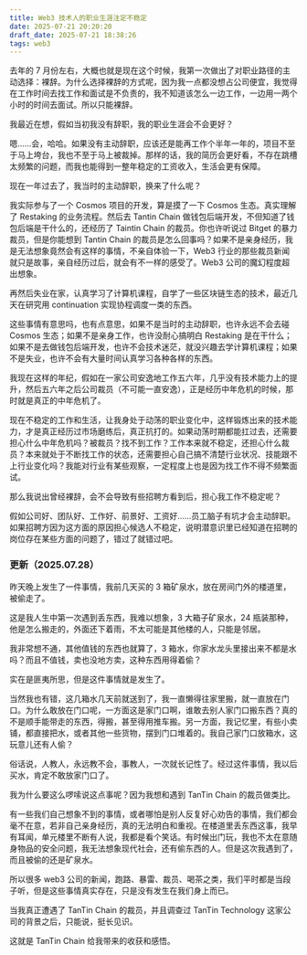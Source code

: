 ```yaml
---
title: Web3 技术人的职业生涯注定不稳定
date: 2025-07-21 20:20:20
draft_date: 2025-07-21 18:38:26
tags: web3
---
```


去年的 7 月份左右，大概也就是现在这个时候，我第一次做出了对职业路径的主动选择：裸辞。为什么选择裸辞的方式呢，因为我一点都没想占公司便宜，我觉得在工作时间去找工作和面试是不负责的，我不知道该怎么一边工作，一边用一两个小时的时间去面试。所以只能裸辞。

我最近在想，假如当初我没有辞职，我的职业生涯会不会更好？

嗯……会，哈哈。如果没有主动辞职，应该还是能再工作个半年一年的，项目不至于马上垮台，我也不至于马上被裁掉。那样的话，我的简历会更好看，不存在跳槽太频繁的问题，而我也能得到一整年稳定的工资收入，生活会更有保障。

现在一年过去了，我当时的主动辞职，换来了什么呢？

我实际参与了一个 Cosmos 项目的开发，算是摸了一下 Cosmos 生态。真实理解了 Restaking 的业务流程。然后去 Tantin Chain 做钱包后端开发，不但知道了钱包后端是干什么的，还经历了 Taintin Chain 的裁员。你也许听说过 Bitget 的暴力裁员，但是你能想到 Tantin Chain 的裁员是怎么回事吗？如果不是亲身经历，我是无法想象竟然会有这样的事情，不亲自体验一下，Web3 行业的那些裁员新闻就只是故事，亲自经历过后，就会有不一样的感受了。Web3 公司的魔幻程度超出想象。

再然后失业在家，认真学习了计算机课程，自学了一些区块链生态的技术，最近几天在研究用 continuation 实现协程调度一类的东西。

这些事情有意思吗，也有点意思，如果不是当时的主动辞职，也许永远不会去碰 Cosmos 生态；如果不是亲身工作，也许没耐心搞明白 Restaking 是在干什么；如果不是去做钱包后端开发，也许不会技术迷茫，就没兴趣去学计算机课程；如果不是失业，也许不会有大量时间认真学习各种各样的东西。

我现在这样的年纪，假如在一家公司安逸地工作五六年，几乎没有技术能力上的提升，然后五六年之后公司裁员（不可能一直安逸），正是经历中年危机的时候，那时就是真正的中年危机了。

现在不稳定的工作和生活，让我身处于动荡的职业变化中，这样锻炼出来的技术能力，才是真正经历过市场磨练后，真正抗打的。如果动荡时期都能扛过去，还需要担心什么中年危机吗？被裁员？找不到工作？工作本来就不稳定，还担心什么裁员？本来就处于不断找工作的状态，还需要担心自己搞不清楚行业状况、技能跟不上行业变化吗？我能对行业有某些观察，一定程度上也是因为找工作不得不频繁面试。

那么我说出曾经裸辞，会不会导致有些招聘方看到后，担心我工作不稳定呢？

假如公司好、团队好、工作好、前景好、工资好……员工脑子有坑才会主动辞职。如果招聘方因为这方面的原因担心候选人不稳定，说明潜意识里已经知道在招聘的岗位存在某些方面的问题了，错过了就错过吧。

### 更新（2025.07.28）

昨天晚上发生了一件事情，我前几天买的 3 箱矿泉水，放在房间门外的楼道里，被偷走了。

这是我人生中第一次遇到丢东西，我难以想象，3 大箱子矿泉水，24 瓶装那种，他是怎么搬走的，外面还下着雨，不太可能是其他楼的人，只能是邻居。

我非常想不通，其他值钱的东西也就算了，3 箱水，你家水龙头里接出来不都是水吗？而且不值钱，卖也没地方卖，这种东西用得着偷？

实在是匪夷所思，但是这件事情就是发生了。

当然我也有错，这几箱水几天前就送到了，我一直懒得往家里搬，就一直放在门口。为什么敢放在门口呢，一方面这是家门口啊，谁敢去别人家门口搬东西？真的不是顺手能带走的东西，得搬，甚至得用推车搬。另一方面，我记忆里，有些小卖铺，都直接把水，或者其他一些货物，摆到门口堆着的。我自己家门口放箱水，这玩意儿还有人偷？

俗话说，人教人，永远教不会，事教人，一次就长记性了。经过这件事情，我以后买水，肯定不敢放家门口了。

我为什么要这么啰嗦说这点事呢？因为我想和遇到 TanTin Chain 的裁员做类比。

有一些我们自己想象不到的事情，或者哪怕是别人反复好心劝告的事情，我们都会毫不在意，若非自己亲身经历，真的无法明白和重视。在楼道里丢东西这事，我早有耳闻，单元楼里不断有人说，我都是看个笑话。有时候出门玩，我也不太在意随身物品的安全问题，我无法想象现代社会，还有偷东西的人。但是这次我遇到了，而且被偷的还是矿泉水。

所以很多 web3 公司的新闻，跑路、暴雷、裁员、喝茶之类，我们平时都是当段子听，但是这些事情真实存在，只是没有发生在我们身上而已。

当我真正遭遇了 TanTin Chain 的裁员，并且调查过 TanTin Technology 这家公司的背景之后，只能说，挺长见识。

这就是 TanTin Chain 给我带来的收获和感悟。





